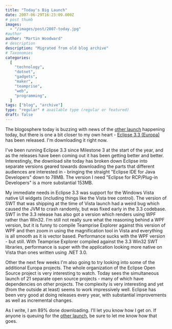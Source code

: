 ```yaml
---
title: "Today's Big Launch"
date: 2007-06-29T16:23:09.000Z
# post thumb
images:
  - "/images/post/2007-today.jpg"
#author
author: "Martin Woodward"
# description
description: "Migrated from old blog archive"
# Taxonomies
categories:
  [
    "technology",
    "dotnet",
    "gadgets",
    "maker",
    "teamprise",
    "web",
    "programming",
  ]
tags: ["blog", "archive"]
type: "regular" # available type (regular or featured)
draft: false
---
```


The blogosphere today is buzzing with news of the [other launch](http://www.apple.com/iphone/) happening today, but there is one a bit closer to my own heart - [Eclipse 3.3 (Europa)](http://www.eclipse.org) has been released. I'm downloading it right now.

I've been running Eclipse 3.3 since Milestone 3 at the start of the year, and as the releases have been coming out it has been getting better and better. Interestingly, the download site today has broken down Eclipse into separate versions geared towards downloading the parts that different audiences are interested in - bringing the straight "Eclipse IDE for Java Developers" down to 78MB. The version I need "Eclipse for RCP/Plug-in Developers" is a more substantial 153MB.

My immediate needs in Eclipse 3.3 was support for the Windows Vista native UI widgets (including things like the Vista tree control). The version of SWT that was shipping at the time of Vista launch had a weird bug which caused the JVM to crash randomly, but was fixed early in the 3.3 codebase. SWT in the 3.3 release has also got a version which renders using WPF rather than Win32. I'm still not really sure what the reasoning behind a WPF version, but it is funny to compile Teamprise Explorer against this version of WPF and then zoom in using the magnification tool in Vista and everything is all smooth as it is vector based. Performance sucks with the WPF version - but still. With Teamprise Explorer compiled against the 3.3 Win32 SWT libraries, performance is super with the application looking more native on Vista than ones written using .NET 3.0.

Other the next few weeks I'm also going to try looking into some of the additional Europa projects. The whole organization of the Eclipse Open Source project is very interesting to watch. Today sees the simultaneous launch of 21 separate open source projects - many of which have dependencies on other projects. The complexity is very interesting and yet (from the outside at least) seems to work impressively well. Eclipse has been very good at doing releases every year, with substantial improvements as well as incremental changes.

As I write, I am 89% done downloading. I'll let you know how I get on. If anyone is queuing for the [other launch](http://www.apple.com/iphone/), be sure to let me know how that goes.
